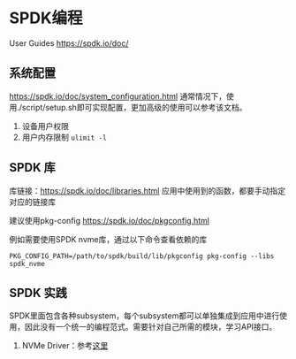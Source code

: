 # SPDK编程

User Guides
<https://spdk.io/doc/>

## 系统配置

<https://spdk.io/doc/system_configuration.html>
通常情况下，使用./script/setup.sh即可实现配置，更加高级的使用可以参考该文档。

1. 设备用户权限
2. 用户内存限制 `ulimit -l`

## SPDK 库

库链接：<https://spdk.io/doc/libraries.html>
应用中使用到的函数，都要手动指定对应的链接库

建议使用pkg-config
<https://spdk.io/doc/pkgconfig.html>

例如需要使用SPDK nvme库，通过以下命令查看依赖的库

```shell
PKG_CONFIG_PATH=/path/to/spdk/build/lib/pkgconfig pkg-config --libs spdk_nvme
```

## SPDK 实践

SPDK里面包含各种subsystem，每个subsystem都可以单独集成到应用中进行使用，因此没有一个统一的编程范式。需要针对自己所需的模块，学习API接口。

1. NVMe Driver：参考[这里](NVMe%20Driver学习.md)
